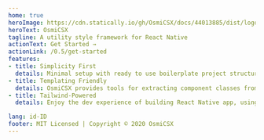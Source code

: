 ```yaml
---
home: true
heroImage: https://cdn.statically.io/gh/OsmiCSX/docs/44013885/dist/logo.png
heroText: OsmiCSX
tagline: A utility style framework for React Native
actionText: Get Started →
actionLink: /0.5/get-started
features:
- title: Simplicity First
  details: Minimal setup with ready to use boilerplate project structure helps you focus on your style.
- title: Templating Friendly
  details: OsmiCSX provides tools for extracting component classes from repeated utility patterns, making it easy to update multiple instances of a component from one place.
- title: Tailwind-Powered
  details: Enjoy the dev experience of building React Native app, using reusable classes, and easy implementing with Tailwind.

lang: id-ID
footer: MIT Licensed | Copyright © 2020 OsmiCSX
---
```


